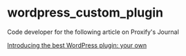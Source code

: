 # wordpress_custom_plugin

Code developer for the following article on Proxify's Journal

[Introducing the best WordPress plugin: your own](https://career.proxify.io/article/introducing-the-best-WordPress-plugin)
